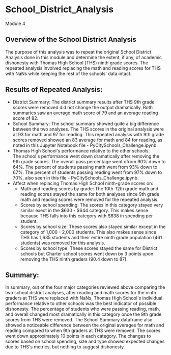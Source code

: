 # School_District_Analysis
Module 4

## Overview of the School District Analysis
  The purpose of this analysis was to repeat the original School District Analysis done in this module and determine the extent, if any, of academic dishonesty with Thomas High School (THS) ninth grade scores.  The repeated analysis involved replacing the math and reading scores for THS with NaNs while keeping the rest of the schools' data intact.

## Results of Repeated Analysis: 
  * District Summary: 
      The district summary results after THS 9th grade scores were removed did not change the output dramatically.  Both summaries saw an average math score of 79 and an average reading score of 82.
  * School Summary: 
      The school summary showed quite a big difference between the two analyses.  The THS scores in the original analysis were at 93 for math and 97 for reading.  This repeated analysis with 9th grade scores removed showed an 83 average for math and 84 for reading, as noted in this Jupyter Notebook file - PyCitySchools_Challenge.ipynb.
  * Thomas High School's performance relative to the other schools:  
      The school's performance went down dramatically after removing the 9th grade scores.  The overall pass percentage went ofrom 90% down to 64%. The percent of students passing math went from 93% down to 67%.  The percent of students passing reading went from 97% down to 70%, also seen in this file - PyCitySchools_Challenge.ipynb.
  * Affect when replacing Thomas High School ninth-grade scores on:
      * Math and reading scores by grade: The 10th-12th grade math and reading scores stayed the same for both analyses since 9th grade math and reading scores were removed for the repeated analysis.
      * Scores by school spending: The scores in this category stayed very similar exect in the $630 - $644 category. This makes sense because THS falls into this category with $638 in spending per student.
      * Scores by school size: These scores also stayed similar except in the category of 1,000 - 2,000 students. This also makes sense since THS has 1,635 students and their entire ninth grade population (461 students) was removed for this analysis.
      * Scores by school type: These scores stayed the same for District schools but Charter school scores went down by 3 points upon removing the THS ninth graders (90.4 down to 87).

## Summary: 
  In summary, out of the four major categories reviewed above comparing the two school district analyses, after reading and math scores for the ninth graders at THS were replaced with NaNs, Thomas High School's individual performance relative to other schools was the best indicator of possible dishonesty.  The percentage of students who were passing reading, math, and overall changed most dramatically in this category once the 9th grade scores from THS were removed.  The School Summary dataframe also showed a noticeable difference between the original averages for math and reading compared to when 9th graders at THS were removed.  The scores went down approximately 10 points in each category. The changes to scores based on school spending, size and type showed expected changes due to THS's metrics, but nothing to suggest dishonesty.   
